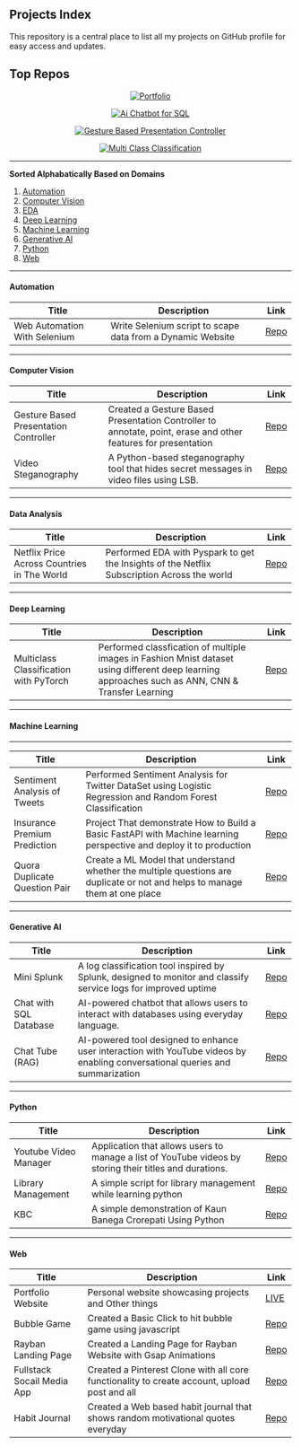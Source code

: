 ## Projects Index

This repository is a central place to list all my projects on GitHub profile for easy access and updates.

## Top Repos

<div align="center">

[![Portfolio](https://github-readme-stats.vercel.app/api/pin/?username=anaskhaann&repo=my-portfolio-website)](https://github.com/anaskhaann/my-portfolio-website)

[![Ai Chatbot for SQL](https://github-readme-stats.vercel.app/api/pin/?username=anaskhaann&repo=Chat-with-Database-SQL)](https://github.com/anaskhaann/Chat-with-Database-SQL)

[![Gesture Based Presentation Controller](https://github-readme-stats.vercel.app/api/pin/?username=anaskhaann&repo=Gesture-Based-Presentation)](https://github.com/anaskhaann/Gesture-Based-Presentation)

[![Multi Class Classification](https://github-readme-stats.vercel.app/api/pin/?username=anaskhaann&repo=Multiclass_Classification_on_Fmnist)](https://github.com/anaskhaann/Multiclass_Classification_on_Fmnist)

</div>

---

**Sorted Alphabatically Based on Domains**

1. [Automation](#automation)
2. [Computer Vision](#computer-vision)
3. [EDA](#data-analysis)
4. [Deep Learning](#deep-learning)
5. [Machine Learning](#machine-learning)
6. [Generative AI](#generative-ai)
7. [Python](#python)
8. [Web](#web)

---

#### Automation

| Title                        | Description                                                | Link                                                               |
| ---------------------------- | ---------------------------------------------------------- | ------------------------------------------------------------------ |
| Web Automation With Selenium | Write Selenium script to scape data from a Dynamic Website | [Repo](https://github.com/anaskhaann/Web-Automation-With-Selenium) |

---

#### Computer Vision

| Title                                 | Description                                                                                                   | Link                                                             |
| ------------------------------------- | ------------------------------------------------------------------------------------------------------------- | ---------------------------------------------------------------- |
| Gesture Based Presentation Controller | Created a Gesture Based Presentation Controller to annotate, point, erase and other features for presentation | [Repo](https://github.com/anaskhaann/Gesture-Based-Presentation) |
| Video Steganography                   | A Python-based steganography tool that hides secret messages in video files using LSB.                        | [Repo](https://github.com/anaskhaann/video-steganography)        |

---

#### Data Analysis

| Title                                       | Description                                                                                 | Link                                                   |
| ------------------------------------------- | ------------------------------------------------------------------------------------------- | ------------------------------------------------------ |
| Netflix Price Across Countries in The World | Performed EDA with Pyspark to get the Insights of the Netflix Subscription Across the world | [Repo](https://github.com/anaskhaann/EDA-with-PySpark) |

---

#### Deep Learning

| Title                                  | Description                                                                                                                                       | Link                                                                      |
| -------------------------------------- | ------------------------------------------------------------------------------------------------------------------------------------------------- | ------------------------------------------------------------------------- |
| Multiclass Classification with PyTorch | Performed classfication of multiple images in Fashion Mnist dataset using different deep learning approaches such as ANN, CNN & Transfer Learning | [Repo](https://github.com/anaskhaann/Multiclass_Classification_on_Fmnist) |

---

#### Machine Learning

---

| Title                         | Description                                                                                                                 | Link                                                                    |
| ----------------------------- | --------------------------------------------------------------------------------------------------------------------------- | ----------------------------------------------------------------------- |
| Sentiment Analysis of Tweets  | Performed Sentiment Analysis for Twitter DataSet using Logistic Regression and Random Forest Classification                 | [Repo](https://github.com/anaskhaann/Sentiment-Analysis)                |
| Insurance Premium Prediction  | Project That demonstrate How to Build a Basic FastAPI with Machine learning perspective and deploy it to production         | [Repo](https://github.com/anaskhaann/insurance_prediction_with_fastApi) |
| Quora Duplicate Question Pair | Create a ML Model that understand whether the multiple questions are duplicate or not and helps to manage them at one place | [Repo](https://github.com/anaskhaann/quora-questions-pair)              |

---

#### Generative AI

| Title                  | Description                                                                                                                   | Link                                                         |
| ---------------------- | ----------------------------------------------------------------------------------------------------------------------------- | ------------------------------------------------------------ |
| Mini Splunk            | A log classification tool inspired by Splunk, designed to monitor and classify service logs for improved uptime               | [Repo](https://github.com/anaskhaann/mini-splunk)            |
| Chat with SQL Database | AI-powered chatbot that allows users to interact with databases using everyday language.                                      | [Repo](https://github.com/anaskhaann/Chat-with-Database-SQL) |
| Chat Tube (RAG)        | AI-powered tool designed to enhance user interaction with YouTube videos by enabling conversational queries and summarization | [Repo](https://github.com/anaskhaann/chat_tube)              |

---

#### Python

| Title                 | Description                                                                                             | Link                                                            |
| --------------------- | ------------------------------------------------------------------------------------------------------- | --------------------------------------------------------------- |
| Youtube Video Manager | Application that allows users to manage a list of YouTube videos by storing their titles and durations. | [Repo](https://github.com/anaskhaann/youtube-video-manager)     |
| Library Management    | A simple script for library management while learning python                                            | [Repo](https://github.com/anaskhaann/Simple_Library_Management) |
| KBC                   | A simple demonstration of Kaun Banega Crorepati Using Python                                            | [Repo](https://github.com/anaskhaann/KBC-using-Python)          |

---

#### Web

| Title                      | Description                                                                                  | Link                                                           |
| -------------------------- | -------------------------------------------------------------------------------------------- | -------------------------------------------------------------- |
| Portfolio Website          | Personal website showcasing projects and Other things                                        | [LIVE](https://anaskhaann.vercel.app)                          |
| Bubble Game                | Created a Basic Click to hit bubble game using javascript                                    | [Repo](https://github.com/anaskhaann/Bubble-game-using-js)     |
| Rayban Landing Page        | Created a Landing Page for Rayban Website with Gsap Animations                               | [Repo](https://github.com/anaskhaann/Reyban-Landing-Page)      |
| Fullstack Socail Media App | Created a Pinterest Clone with all core functionality to create account, upload post and all | [Repo](https://github.com/anaskhaann/Pinterest-Clone)          |
| Habit Journal              | Created a Web based habit journal that shows random motivational quotes everyday             | [Repo](https://github.com/anaskhaann/Daily-Reflection-Journal) |
